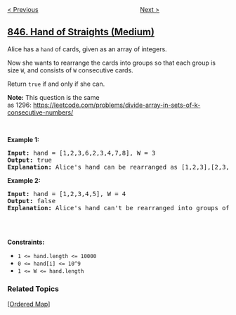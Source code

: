 <!--|This file generated by command(leetcode description); DO NOT EDIT.    |-->
<!--+----------------------------------------------------------------------+-->
<!--|@author    openset <openset.wang@gmail.com>                           |-->
<!--|@link      https://github.com/openset                                 |-->
<!--|@home      https://github.com/openset/leetcode                        |-->
<!--+----------------------------------------------------------------------+-->

[< Previous](../longest-mountain-in-array "Longest Mountain in Array")
　　　　　　　　　　　　　　　　
[Next >](../shortest-path-visiting-all-nodes "Shortest Path Visiting All Nodes")

## [846. Hand of Straights (Medium)](https://leetcode.com/problems/hand-of-straights "一手顺子")

<p>Alice has a <code>hand</code> of cards, given as an array of integers.</p>

<p>Now she wants to rearrange the cards into groups so that each group is size <code>W</code>, and consists of <code>W</code> consecutive cards.</p>

<p>Return <code>true</code> if and only if she can.</p>

<p><strong>Note:</strong> This question is the same as&nbsp;1296:&nbsp;<a href="https://leetcode.com/problems/divide-array-in-sets-of-k-consecutive-numbers/">https://leetcode.com/problems/divide-array-in-sets-of-k-consecutive-numbers/</a></p>

<p>&nbsp;</p>
<p><strong>Example 1:</strong></p>

<pre>
<strong>Input:</strong> hand = [1,2,3,6,2,3,4,7,8], W = 3
<strong>Output:</strong> true
<strong>Explanation:</strong> Alice&#39;s hand can be rearranged as [1,2,3],[2,3,4],[6,7,8]
</pre>

<p><strong>Example 2:</strong></p>

<pre>
<strong>Input:</strong> hand = [1,2,3,4,5], W = 4
<strong>Output:</strong> false
<strong>Explanation:</strong> Alice&#39;s hand can&#39;t be rearranged into groups of 4.

</pre>

<p>&nbsp;</p>
<p><strong>Constraints:</strong></p>

<ul>
	<li><code>1 &lt;= hand.length &lt;= 10000</code></li>
	<li><code>0 &lt;= hand[i]&nbsp;&lt;= 10^9</code></li>
	<li><code>1 &lt;= W &lt;= hand.length</code></li>
</ul>

### Related Topics
  [[Ordered Map](../../tag/ordered-map/README.md)]
